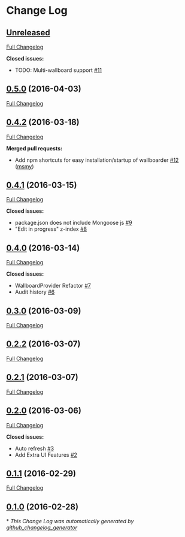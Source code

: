 # Change Log

## [Unreleased](https://github.com/hjamesw93/wallboarder/tree/HEAD)

[Full Changelog](https://github.com/hjamesw93/wallboarder/compare/0.5.0...HEAD)

**Closed issues:**

- TODO: Multi-wallboard support [\#11](https://github.com/hjamesw93/wallboarder/issues/11)

## [0.5.0](https://github.com/hjamesw93/wallboarder/tree/0.5.0) (2016-04-03)
[Full Changelog](https://github.com/hjamesw93/wallboarder/compare/0.4.2...0.5.0)

## [0.4.2](https://github.com/hjamesw93/wallboarder/tree/0.4.2) (2016-03-18)
[Full Changelog](https://github.com/hjamesw93/wallboarder/compare/0.4.1...0.4.2)

**Merged pull requests:**

- Add npm shortcuts for easy installation/startup of wallboarder [\#12](https://github.com/hjamesw93/wallboarder/pull/12) ([msmy](https://github.com/msmy))

## [0.4.1](https://github.com/hjamesw93/wallboarder/tree/0.4.1) (2016-03-15)
[Full Changelog](https://github.com/hjamesw93/wallboarder/compare/0.4.0...0.4.1)

**Closed issues:**

- package.json does not include Mongoose js [\#9](https://github.com/hjamesw93/wallboarder/issues/9)
- "Edit in progress" z-index [\#8](https://github.com/hjamesw93/wallboarder/issues/8)

## [0.4.0](https://github.com/hjamesw93/wallboarder/tree/0.4.0) (2016-03-14)
[Full Changelog](https://github.com/hjamesw93/wallboarder/compare/0.3.0...0.4.0)

**Closed issues:**

- WallboardProvider Refactor [\#7](https://github.com/hjamesw93/wallboarder/issues/7)
- Audit history [\#6](https://github.com/hjamesw93/wallboarder/issues/6)

## [0.3.0](https://github.com/hjamesw93/wallboarder/tree/0.3.0) (2016-03-09)
[Full Changelog](https://github.com/hjamesw93/wallboarder/compare/0.2.2...0.3.0)

## [0.2.2](https://github.com/hjamesw93/wallboarder/tree/0.2.2) (2016-03-07)
[Full Changelog](https://github.com/hjamesw93/wallboarder/compare/0.2.1...0.2.2)

## [0.2.1](https://github.com/hjamesw93/wallboarder/tree/0.2.1) (2016-03-07)
[Full Changelog](https://github.com/hjamesw93/wallboarder/compare/0.2.0...0.2.1)

## [0.2.0](https://github.com/hjamesw93/wallboarder/tree/0.2.0) (2016-03-06)
[Full Changelog](https://github.com/hjamesw93/wallboarder/compare/0.1.1...0.2.0)

**Closed issues:**

- Auto refresh [\#3](https://github.com/hjamesw93/wallboarder/issues/3)
- Add Extra UI Features [\#2](https://github.com/hjamesw93/wallboarder/issues/2)

## [0.1.1](https://github.com/hjamesw93/wallboarder/tree/0.1.1) (2016-02-29)
[Full Changelog](https://github.com/hjamesw93/wallboarder/compare/0.1.0...0.1.1)

## [0.1.0](https://github.com/hjamesw93/wallboarder/tree/0.1.0) (2016-02-28)


\* *This Change Log was automatically generated by [github_changelog_generator](https://github.com/skywinder/Github-Changelog-Generator)*